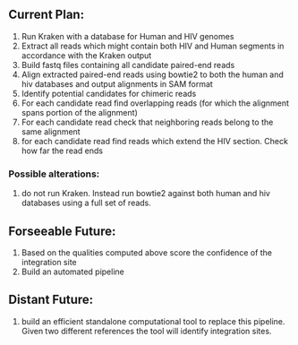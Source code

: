 ## Current Plan:
1. Run Kraken with a database for Human and HIV genomes
2. Extract all reads which might contain both HIV and Human segments in accordance with the Kraken output
3. Build fastq files containing all candidate paired-end reads
4. Align extracted paired-end reads using bowtie2 to both the human and hiv databases and output alignments in SAM format
5. Identify potential candidates for chimeric reads
6. For each candidate read find overlapping reads (for which the alignment spans portion of the alignment)
7. For each candidate read check that neighboring reads belong to the same alignment
8. for each candidate read find reads which extend the HIV section. Check how far the read ends

### Possible alterations:
1. do not run Kraken. Instead run bowtie2 against both human and hiv databases using a full set of reads.

## Forseeable Future:
1. Based on the qualities computed above score the confidence of the integration site
2. Build an automated pipeline

## Distant Future:
1. build an efficient standalone computational tool to replace this pipeline. Given two different references the tool will identify integration sites.
